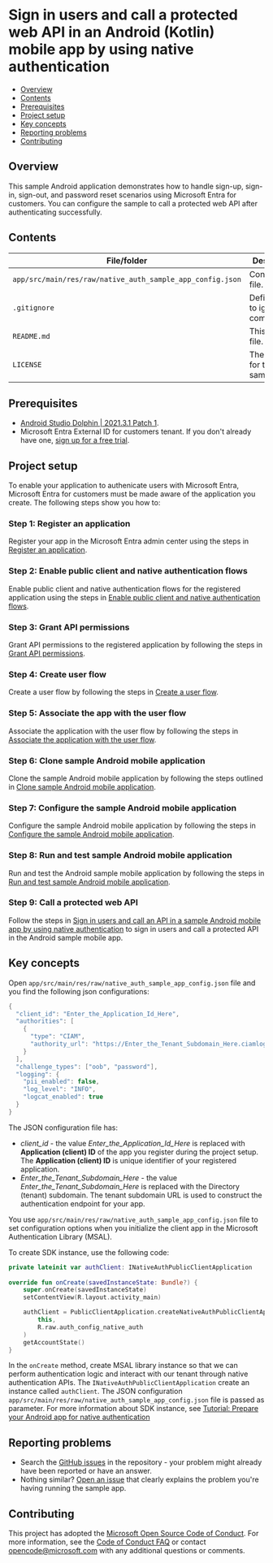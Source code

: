 # Sign in users and call a protected web API in an Android (Kotlin) mobile app by using native authentication

* [Overview](#overview)
* [Contents](#contents)
* [Prerequisites](#prerequisites)
* [Project setup](#project-setup)
* [Key concepts](#key-concepts)
* [Reporting problems](#reporting-problems)
* [Contributing](#contributing)

## Overview

This sample Android application demonstrates how to handle sign-up, sign-in, sign-out, and password reset scenarios using Microsoft Entra for customers. 
You can configure the sample to call a protected web API after authenticating successfully.

## Contents

| File/folder | Description |
|-------------|-------------|
| `app/src/main/res/raw/native_auth_sample_app_config.json`       | Configuration file. |
| `.gitignore` | Define what to ignore at commit time. |
| `README.md` | This README file. |
| `LICENSE`   | The license for the sample. |

## Prerequisites

* <a href="https://developer.android.com/studio/archive" target="_blank">Android Studio Dolphin | 2021.3.1 Patch 1</a>.
* Microsoft Entra External ID for customers tenant. If you don't already have one, <a href="https://aka.ms/ciam-free-trial?wt.mc_id=ciamcustomertenantfreetrial_linkclick_content_cnl" target="_blank">sign up for a free trial</a>.

## Project setup

To enable your application to authenicate users with Microsoft Entra, Microsoft Entra for customers must be made aware of the application you create. The following steps show you how to:

### Step 1: Register an application

Register your app in the Microsoft Entra admin center using the steps in [Register an application](https://learn.microsoft.com/entra/external-id/customers/how-to-run-native-authentication-sample-android-app#register-an-application).

### Step 2: Enable public client and native authentication flows

Enable public client and native authentication flows for the registered application using the steps in [Enable public client and native authentication flows](https://learn.microsoft.com/entra/external-id/customers/how-to-run-native-authentication-sample-android-app#enable-public-client-and-native-authentication-flows).

### Step 3: Grant API permissions

Grant API permissions to the registered application by following the steps in [Grant API permissions](https://learn.microsoft.com/entra/external-id/customers/how-to-run-native-authentication-sample-android-app#grant-api-permissions).

### Step 4: Create user flow

Create a user flow by following the steps in [Create a user flow](https://learn.microsoft.com/entra/external-id/customers/how-to-run-native-authentication-sample-android-app#create-a-user-flow).

### Step 5: Associate the app with the user flow

Associate the application with the user flow by following the steps in [Associate the application with the user flow](https://learn.microsoft.com/entra/external-id/customers/how-to-run-native-authentication-sample-android-app#associate-the-app-with-the-user-flow).

### Step 6: Clone sample Android mobile application

Clone the sample Android mobile application by following the steps outlined in [Clone sample Android mobile application](https://learn.microsoft.com/entra/external-id/customers/how-to-run-native-authentication-sample-android-app#clone-sample-android-mobile-application).

### Step 7: Configure the sample Android mobile application

Configure the sample Android mobile application by following the steps in [Configure the sample Android mobile application](https://learn.microsoft.com/entra/external-id/customers/how-to-run-native-authentication-sample-android-app#configure-the-sample-android-mobile-application).

### Step 8: Run and test sample Android mobile application

Run and test the Android sample mobile application by following the steps in [Run and test sample Android mobile application](https://learn.microsoft.com/entra/external-id/customers/how-to-run-native-authentication-sample-android-app#run-and-test-sample-android-mobile-application).

### Step 9: Call a protected web API

Follow the steps in [Sign in users and call an API in a sample Android mobile app by using native authentication](https://learn.microsoft.com/entra/external-id/customers/sample-native-authentication-android-sample-app-call-web-api) to sign in users and call a protected API in the Android sample mobile app.

## Key concepts

Open `app/src/main/res/raw/native_auth_sample_app_config.json` file and you find the following json configurations:

```kotlin
{
  "client_id": "Enter_the_Application_Id_Here",
  "authorities": [
    {
      "type": "CIAM",
      "authority_url": "https://Enter_the_Tenant_Subdomain_Here.ciamlogin.com/Enter_the_Tenant_Subdomain_Here.onmicrosoft.com/"
    }
  ],
  "challenge_types": ["oob", "password"],
  "logging": {
    "pii_enabled": false,
    "log_level": "INFO",
    "logcat_enabled": true
  }
}
```

The JSON configuration file has:

* _client_id_ - the value _Enter_the_Application_Id_Here_ is replaced with **Application (client) ID** of the app you register during the project setup. The **Application (client) ID** is unique identifier of your registered application.
* _Enter_the_Tenant_Subdomain_Here_ - the value _Enter_the_Tenant_Subdomain_Here_ is replaced with the Directory (tenant) subdomain. The tenant subdomain URL is used to construct the authentication endpoint for your app.

You use `app/src/main/res/raw/native_auth_sample_app_config.json` file to set configuration options when you initialize the client app in the Microsoft Authentication Library (MSAL).

To create SDK instance, use the following code:

```kotlin
private lateinit var authClient: INativeAuthPublicClientApplication 
 
override fun onCreate(savedInstanceState: Bundle?) { 
    super.onCreate(savedInstanceState) 
    setContentView(R.layout.activity_main) 

    authClient = PublicClientApplication.createNativeAuthPublicClientApplication( 
        this, 
        R.raw.auth_config_native_auth 
    ) 
    getAccountState() 
} 
```

In the `onCreate` method, create MSAL library instance so that we can perform authentication logic and interact with our tenant through native authentication APIs. The `INativeAuthPublicClientApplication` create an instance called `authClient`. The JSON configuration `app/src/main/res/raw/native_auth_sample_app_config.json` file is passed as parameter. For more information about SDK instance, see [Tutorial: Prepare your Android app for native authentication](https://learn.microsoft.com/en-us/entra/external-id/customers/tutorial-native-authentication-prepare-android-app#create-sdk-instance)

## Reporting problems

* Search the [GitHub issues](https://github.com/Azure-Samples/ms-identity-ciam-native-auth-android-sample/issues) in the repository - your problem might already have been reported or have an answer.
* Nothing similar? [Open an issue](https://github.com/Azure-Samples/ms-identity-ciam-native-auth-android-sample/issues/new) that clearly explains the problem you're having running the sample app.

## Contributing

This project has adopted the [Microsoft Open Source Code of Conduct](https://opensource.microsoft.com/codeofconduct/). For more information, see the [Code of Conduct FAQ](https://opensource.microsoft.com/codeofconduct/faq/) or contact [opencode@microsoft.com](mailto:opencode@microsoft.com) with any additional questions or comments.
